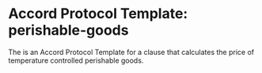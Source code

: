 
# Accord Protocol Template: perishable-goods

The is an Accord Protocol Template for a clause that calculates the price of temperature controlled perishable goods.
